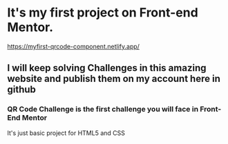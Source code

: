 # It's my first project on Front-end Mentor.
https://myfirst-qrcode-component.netlify.app/


## I will keep solving Challenges in this amazing website and publish them on my account here in github

### QR Code Challenge is the first challenge you will face in Front-End Mentor
It's just basic project for HTML5 and CSS


